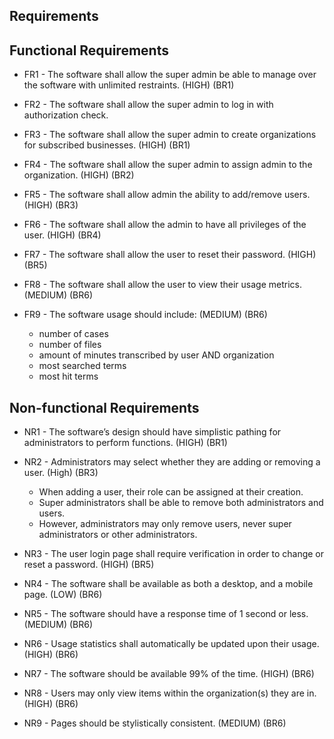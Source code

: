 ## Requirements

## Functional Requirements

* FR1 - The software shall allow the super admin be able to manage over the software with unlimited restraints.  (HIGH) (BR1)

* FR2 - The software shall allow the super admin to log in with authorization check.

* FR3 - The software shall allow the super admin to create organizations for subscribed businesses. (HIGH) (BR1)

* FR4 - The software shall allow the super admin to assign admin to the organization. (HIGH) (BR2)

* FR5 - The software shall allow admin the ability to add/remove users. (HIGH) (BR3)

* FR6 - The software shall allow the admin to have all privileges of the user. (HIGH) (BR4)

* FR7 - The software shall allow the user to reset their password. (HIGH) (BR5)

* FR8 - The software shall allow the user to view their usage metrics. (MEDIUM) (BR6)

* FR9 - The software usage should include: (MEDIUM) (BR6)
    * number of cases
    * number of files
    * amount of minutes transcribed by user AND organization
    * most searched terms 
    * most hit terms
    

## Non-functional Requirements

* NR1 - The software’s design should have simplistic pathing for administrators to perform functions. (HIGH) (BR1)
<?Such as going from one file, or section, to another without much problem?>

* NR2 - Administrators may select whether they are adding or removing a user. (High) (BR3)
   * When adding a user, their role can be assigned at their creation. 
   * Super administrators shall be able to remove both administrators and users.
   * However, administrators may only remove users, never super administrators or other administrators.
   <?Both can be a drop down, if adding a user is specified, the role assignment can appear or gain interactability?>

* NR3 - The user login page shall require verification in order to change or reset a password. (HIGH) (BR5)

* NR4 - The software shall be available as both a desktop, and a mobile page. (LOW) (BR6)

* NR5 - The software should have a response time <?process and load a page and its assets?> of 1 second or less. (MEDIUM) (BR6)
<?Arbitrary second count, this requirement more or less means that a function should be performed in a timely manner (page load, administrative action etc.)?>

* NR6 - Usage statistics shall automatically be updated upon their usage. (HIGH) (BR6)

* NR7 - The software should be available 99% of the time. (HIGH) (BR6)

* NR8 - Users may only view items within the organization(s) they are in. (HIGH) (BR6)

* NR9 - Pages should be stylistically consistent. (MEDIUM) (BR6)
